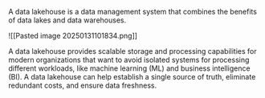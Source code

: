 A data lakehouse is a data management system that combines the benefits of data lakes and data warehouses.

![[Pasted image 20250131101834.png]]

A data lakehouse provides scalable storage and processing capabilities for modern organizations that want to avoid isolated systems for processing different workloads, like machine learning (ML) and business intelligence (BI). A data lakehouse can help establish a single source of truth, eliminate redundant costs, and ensure data freshness.